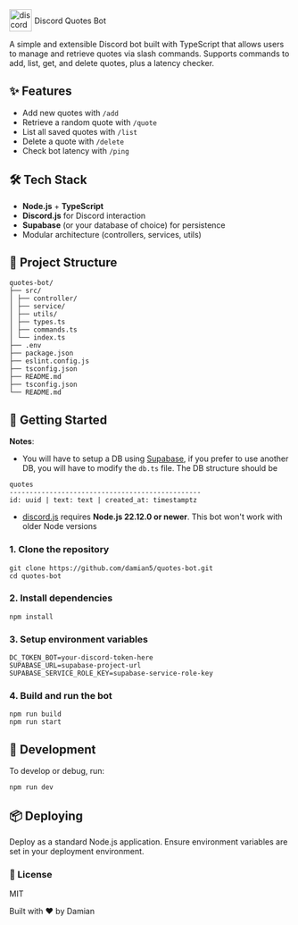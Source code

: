 <div style="display: flex; flex-direction:row;align-items: center">
<a href="https://emoji.gg/emoji/9738-discord-ico">
  <img src="https://cdn3.emoji.gg/emojis/9738-discord-ico.png" alt="discord_ico" height="40"/>
</a><p style="margin:0 5px; border-bottom: 0" >Discord Quotes Bot</p>
</div>

A simple and extensible Discord bot built with TypeScript that allows users to manage and retrieve quotes via slash commands. Supports commands to add, list, get, and delete quotes, plus a latency checker.

## ✨ Features

- Add new quotes with `/add`
- Retrieve a random quote with `/quote`
- List all saved quotes with `/list`
- Delete a quote with `/delete`
- Check bot latency with `/ping`

## 🛠 Tech Stack

- **Node.js** + **TypeScript**
- **Discord.js** for Discord interaction
- **Supabase** (or your database of choice) for persistence
- Modular architecture (controllers, services, utils)

## 📁 Project Structure

```
quotes-bot/
├── src/
│ ├── controller/
│ ├── service/
│ ├── utils/
│ ├── types.ts
│ ├── commands.ts
│ └── index.ts
├── .env
├── package.json
├── eslint.config.js
├── tsconfig.json
├── README.md
├── tsconfig.json
└── README.md
```

## 🚀 Getting Started

**Notes**:

- You will have to setup a DB using [Supabase](https://supabase.com/), if you prefer to use another DB, you will have to modify the `db.ts` file. The DB structure should be

```
quotes
------------------------------------------------
id: uuid | text: text | created_at: timestamptz
```

- [discord.js](https://discord.js.org/) requires **Node.js 22.12.0 or newer**. This bot won't work with older Node versions

### 1. Clone the repository

```
git clone https://github.com/damian5/quotes-bot.git
cd quotes-bot
```

### 2. Install dependencies

```
npm install
```

### 3. Setup environment variables

```
DC_TOKEN_BOT=your-discord-token-here
SUPABASE_URL=supabase-project-url
SUPABASE_SERVICE_ROLE_KEY=supabase-service-role-key
```

### 4. Build and run the bot

```
npm run build
npm run start
```

## 🧪 Development

To develop or debug, run:

```
npm run dev
```

## 📦 Deploying

Deploy as a standard Node.js application. Ensure environment variables are set in your deployment environment.

### 📄 License

MIT

Built with ❤️ by Damian

